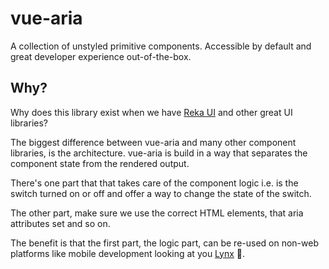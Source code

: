 # vue-aria

A collection of unstyled primitive components. Accessible by default and great
developer experience out-of-the-box.

## Why?

Why does this library exist when we have [Reka UI](https://reka-ui.com/) and other great UI libraries?

The biggest difference between vue-aria and many other component libraries, is the architecture. vue-aria
is build in a way that separates the component state from the rendered output.

There's one part that that takes care of the component logic i.e. is the switch turned on or off and offer
a way to change the state of the switch.

The other part, make sure we use the correct HTML elements, that aria attributes set and so on.

The benefit is that the first part, the logic part, can be re-used on non-web platforms like mobile development
looking at you [Lynx](https://lynxjs.org/) 👀.
